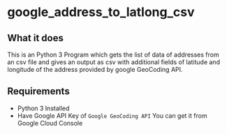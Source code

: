 # google_address_to_latlong_csv

## What it does

This is an Python 3 Program which gets the list of data of addresses from an csv file and gives an output as csv with additional fields of latitude and longitude of the address provided by google GeoCoding API.

## Requirements

- Python 3 Installed
- Have Google API Key of `Google GeoCoding API` You can get it from Google Cloud Console
